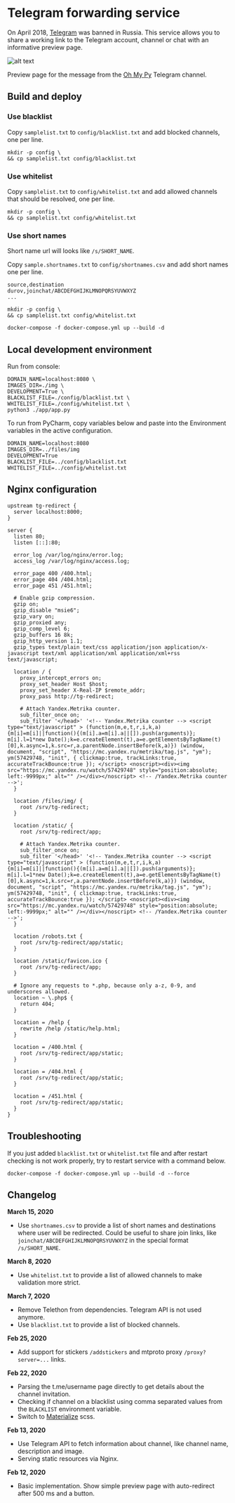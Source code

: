 # Telegram forwarding service

On April 2018, [Telegram](https://telegram.org) was banned in Russia. This service allows you to share a working link to the Telegram account, channel or chat with an informative preview page.

![alt text][screenshot]

Preview page for the message from the [Oh My Py](https://t.me/ohmypy) Telegram channel.

## Build and deploy

### Use blacklist

Copy `samplelist.txt` to `config/blacklist.txt` and add blocked channels, one per line.

```
mkdir -p config \
&& cp samplelist.txt config/blacklist.txt
```

### Use whitelist

Copy `samplelist.txt` to `config/whitelist.txt` and add allowed channels that should be resolved, one per line.

```
mkdir -p config \
&& cp samplelist.txt config/whitelist.txt
```

### Use short names

Short name url will looks like `/s/SHORT_NAME`.

Copy `sample.shortnames.txt` to `config/shortnames.csv` and add short names one per line.

```
source,destination
durov,joinchat/ABCDEFGHIJKLMNOPQRSYUVWXYZ
...
```

```
mkdir -p config \
&& cp samplelist.txt config/whitelist.txt
```

```
docker-compose -f docker-compose.yml up --build -d
```

## Local development environment

Run from console:

```
DOMAIN_NAME=localhost:8080 \
IMAGES_DIR=./img \
DEVELOPMENT=True \
BLACKLIST_FILE=./config/blacklist.txt \
WHITELIST_FILE=./config/whitelist.txt \
python3 ./app/app.py
```

To run from PyCharm, copy variables below and paste into the Environment variables in the active configuration.

```
DOMAIN_NAME=localhost:8080
IMAGES_DIR=../files/img
DEVELOPMENT=True
BLACKLIST_FILE=../config/blacklist.txt
WHITELIST_FILE=../config/whitelist.txt
``` 

## Nginx configuration

```
upstream tg-redirect {
  server localhost:8000;
}

server {
  listen 80;
  listen [::]:80;

  error_log /var/log/nginx/error.log;
  access_log /var/log/nginx/access.log;

  error_page 400 /400.html;
  error_page 404 /404.html;
  error_page 451 /451.html;

  # Enable gzip compression.
  gzip on;
  gzip_disable "msie6";
  gzip_vary on;
  gzip_proxied any;
  gzip_comp_level 6;
  gzip_buffers 16 8k;
  gzip_http_version 1.1;
  gzip_types text/plain text/css application/json application/x-javascript text/xml application/xml application/xml+rss text/javascript;

  location / {
    proxy_intercept_errors on;
    proxy_set_header Host $host;
    proxy_set_header X-Real-IP $remote_addr;
    proxy_pass http://tg-redirect;

    # Attach Yandex.Metrika counter.
    sub_filter_once on;
    sub_filter '</head>' '<!-- Yandex.Metrika counter --> <script type="text/javascript" > (function(m,e,t,r,i,k,a){m[i]=m[i]||function(){(m[i].a=m[i].a||[]).push(arguments)}; m[i].l=1*new Date();k=e.createElement(t),a=e.getElementsByTagName(t)[0],k.async=1,k.src=r,a.parentNode.insertBefore(k,a)}) (window, document, "script", "https://mc.yandex.ru/metrika/tag.js", "ym"); ym(57429748, "init", { clickmap:true, trackLinks:true, accurateTrackBounce:true }); </script> <noscript><div><img src="https://mc.yandex.ru/watch/57429748" style="position:absolute; left:-9999px;" alt="" /></div></noscript> <!-- /Yandex.Metrika counter -->';
  }

  location /files/img/ {
    root /srv/tg-redirect;
  }

  location /static/ {
    root /srv/tg-redirect/app;
    
    # Attach Yandex.Metrika counter.
    sub_filter_once on;
    sub_filter '</head>' '<!-- Yandex.Metrika counter --> <script type="text/javascript" > (function(m,e,t,r,i,k,a){m[i]=m[i]||function(){(m[i].a=m[i].a||[]).push(arguments)}; m[i].l=1*new Date();k=e.createElement(t),a=e.getElementsByTagName(t)[0],k.async=1,k.src=r,a.parentNode.insertBefore(k,a)}) (window, document, "script", "https://mc.yandex.ru/metrika/tag.js", "ym"); ym(57429748, "init", { clickmap:true, trackLinks:true, accurateTrackBounce:true }); </script> <noscript><div><img src="https://mc.yandex.ru/watch/57429748" style="position:absolute; left:-9999px;" alt="" /></div></noscript> <!-- /Yandex.Metrika counter -->';
  }

  location /robots.txt {
    root /srv/tg-redirect/app/static;
  }

  location /static/favicon.ico {
    root /srv/tg-redirect/app;
  }

  # Ignore any requests to *.php, because only a-z, 0-9, and underscores allowed.
  location ~ \.php$ {
    return 404;
  }

  location = /help {
    rewrite /help /static/help.html;    
  }

  location = /400.html {
    root /srv/tg-redirect/app/static;
  }

  location = /404.html {
    root /srv/tg-redirect/app/static;
  }

  location = /451.html {
    root /srv/tg-redirect/app/static;
  }
}
```

## Troubleshooting

If you just added `blacklist.txt` or `whitelist.txt` file and after restart checking is not work properly, try to restart service with a command below.

```
docker-compose -f docker-compose.yml up --build -d --force
```

## Changelog

**March 15, 2020**
* Use `shortnames.csv` to provide a list of short names and destinations where user will be redirected. Could be useful to share join links, like `joinchat/ABCDEFGHIJKLMNOPQRSYUVWXYZ` in the special format `/s/SHORT_NAME`. 

**March 8, 2020**
* Use `whitelist.txt` to provide a list of allowed channels to make validation more strict.

**March 7, 2020**
* Remove Telethon from dependencies. Telegram API is not used anymore.
* Use `blacklist.txt` to provide a list of blocked channels.

**Feb 25, 2020**
* Add support for stickers `/addstickers` and mtproto proxy `/proxy?server=...` links.

**Feb 22, 2020**
* Parsing the t.me/username page directly to get details about the channel invitation.
* Checking if channel on a blacklist using comma separated values from the `BLACKLIST` environment variable.
* Switch to [Materialize](https://materializecss.com/) scss.

**Feb 13, 2020**
* Use Telegram API to fetch information about channel, like channel name, description and image.
* Serving static resources via Nginx.

**Feb 12, 2020** 
* Basic implementation. Show simple preview page with auto-redirect after 500 ms and a button. 

[screenshot]: common/images/ohmypy-post-screenshot.png "Page preview for Oh My Py Telegram channel (https://t.me/ohmypy)"
